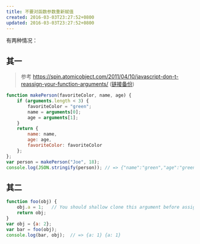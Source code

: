 ```yaml
---
title: 不要对函数参数重新赋值
created: 2016-03-03T23:27:52+0800
updated: 2016-03-03T23:27:52+0800
---
```



有两种情况：

## 其一

> 参考 https://spin.atomicobject.com/2011/04/10/javascript-don-t-reassign-your-function-arguments/ ([链接备份](https://web.archive.org/web/20220907152449/https://spin.atomicobject.com/2011/04/10/javascript-don-t-reassign-your-function-arguments/))

```js
function makePerson(favoriteColor, name, age) {
    if (arguments.length < 3) {
        favoriteColor = "green";
        name = arguments[0];
        age = arguments[1];
    }
    return {
        name: name,
        age: age,
        favoriteColor: favoriteColor
    };
};
var person = makePerson("Joe", 18);
console.log(JSON.stringify(person)); // => {"name":"green","age":"green","favoriteColor":"green"}
```

## 其二

```js
function foo(obj) {
    obj.a = 1;   // You should shallow clone this argument before assign properties.
    return obj;
}
var obj = {a: 2};
var bar = foo(obj);
console.log(bar, obj);  // => {a: 1} {a: 1}
```
